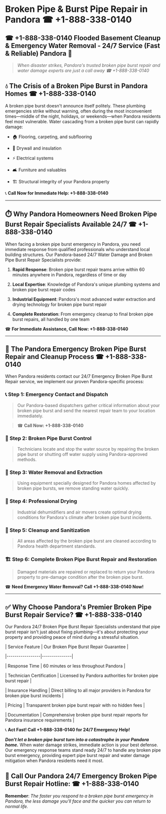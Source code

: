 # Broken Pipe & Burst Pipe Repair in Pandora ☎ +1-888-338-0140  
## ☎ +1-888-338-0140 Flooded Basement Cleanup & Emergency Water Removal - 24/7 Service (Fast & Reliable) Pandora 🚨  

> *When disaster strikes, Pandora's trusted broken pipe burst repair and water damage experts are just a call away ☎ +1-888-338-0140*  

## 💧 The Crisis of a Broken Pipe Burst in Pandora Homes ☎ +1-888-338-0140  

A broken pipe burst doesn't announce itself politely. These plumbing emergencies strike without warning, often during the most inconvenient times—middle of the night, holidays, or weekends—when Pandora residents feel most vulnerable. Water cascading from a broken pipe burst can rapidly damage:  

* 🏠 Flooring, carpeting, and subflooring  
* 🧱 Drywall and insulation  
* ⚡ Electrical systems  
* 🛋️ Furniture and valuables  
* 🏗️ Structural integrity of your Pandora property  

📞 **Call Now for Immediate Help: +1-888-338-0140**  

---  

## ⏱️ Why Pandora Homeowners Need Broken Pipe Burst Repair Specialists Available 24/7 ☎ +1-888-338-0140  

When facing a broken pipe burst emergency in Pandora, you need immediate response from qualified professionals who understand local building structures. Our Pandora-based 24/7 Water Damage and Broken Pipe Burst Repair Specialists provide:  

1. **Rapid Response**: Broken pipe burst repair teams arrive within 60 minutes anywhere in Pandora, regardless of time or day  
2. **Local Expertise**: Knowledge of Pandora's unique plumbing systems and broken pipe burst repair codes  
3. **Industrial Equipment**: Pandora's most advanced water extraction and drying technology for broken pipe burst repair  
4. **Complete Restoration**: From emergency cleanup to final broken pipe burst repairs, all handled by one team  

☎ **For Immediate Assistance, Call Now: +1-888-338-0140**  

---  

## 🔧 The Pandora Emergency Broken Pipe Burst Repair and Cleanup Process ☎ +1-888-338-0140  

When Pandora residents contact our 24/7 Emergency Broken Pipe Burst Repair service, we implement our proven Pandora-specific process:  

### 📞 Step 1: Emergency Contact and Dispatch  
> Our Pandora-based dispatchers gather critical information about your broken pipe burst and send the nearest repair team to your location immediately.  
> ☎ **Call Now: +1-888-338-0140**  

### 🚿 Step 2: Broken Pipe Burst Control  
> Technicians locate and stop the water source by repairing the broken pipe burst or shutting off water supply using Pandora-approved methods.  

### 🌊 Step 3: Water Removal and Extraction  
> Using equipment specially designed for Pandora homes affected by broken pipe bursts, we remove standing water quickly.  

### 💨 Step 4: Professional Drying  
> Industrial dehumidifiers and air movers create optimal drying conditions for Pandora's climate after broken pipe burst incidents.  

### 🧼 Step 5: Cleanup and Sanitization  
> All areas affected by the broken pipe burst are cleaned according to Pandora health department standards.  

### 🏗️ Step 6: Complete Broken Pipe Burst Repair and Restoration  
> Damaged materials are repaired or replaced to return your Pandora property to pre-damage condition after the broken pipe burst.  

☎ **Need Emergency Water Removal? Call +1-888-338-0140 Now!**  

---  

## ✅ Why Choose Pandora's Premier Broken Pipe Burst Repair Service? ☎ +1-888-338-0140  

Our Pandora 24/7 Broken Pipe Burst Repair Specialists understand that pipe burst repair isn't just about fixing plumbing—it's about protecting your property and providing peace of mind during a stressful situation.  

| Service Feature | Our Broken Pipe Burst Repair Guarantee |  
|-----------------|---------------|  
| Response Time | 60 minutes or less throughout Pandora |  
| Technician Certification | Licensed by Pandora authorities for broken pipe burst repair |  
| Insurance Handling | Direct billing to all major providers in Pandora for broken pipe burst incidents |  
| Pricing | Transparent broken pipe burst repair with no hidden fees |  
| Documentation | Comprehensive broken pipe burst repair reports for Pandora insurance requirements |  

📞 **Act Fast! Call +1-888-338-0140 for 24/7 Emergency Help!**  

***Don't let a broken pipe burst turn into a catastrophe in your Pandora home.*** When water damage strikes, immediate action is your best defense. Our emergency response teams stand ready 24/7 to handle any broken pipe burst emergency, providing expert pipe burst repair and water damage mitigation when Pandora residents need it most.  

## 📱 Call Our Pandora 24/7 Emergency Broken Pipe Burst Repair Hotline: ☎ +1-888-338-0140  

**Remember**: *The faster you respond to a broken pipe burst emergency in Pandora, the less damage you'll face and the quicker you can return to normal life.*